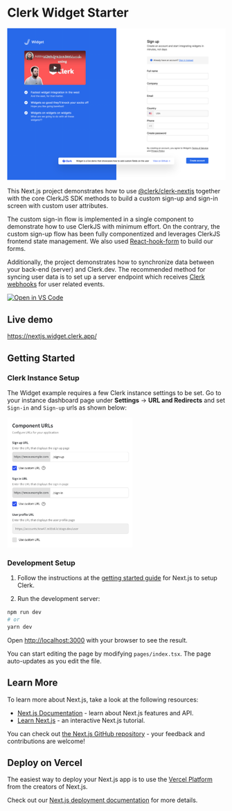 # Clerk Widget Starter

![Preview](../../docs/widget.png)

This Next.js project demonstrates how to use [@clerk/clerk-nextjs](https://docs.clerk.dev/get-started/nextjs?utm_source=github&utm_medium=starters&utm_campaign=widget) together with the core ClerkJS SDK methods to build a custom sign-up and sign-in screen with custom user attributes.

The custom sign-in flow is implemented in a single component to demonstrate how to use ClerkJS with minimum effort. On the contrary, the custom sign-up flow has been fully componentized and leverages ClerkJS frontend state management. We also used [React-hook-form](https://react-hook-form.com) to build our forms.

Additionally, the project demonstrates how to synchronize data between your back-end (server) and Clerk.dev. The recommended method for syncing user data is to set up a server endpoint which receives [Clerk webhooks](https://docs.clerk.dev/reference/webhooks) for user related events.

[![Open in VS Code](https://open.vscode.dev/badges/open-in-vscode.svg)](https://open.vscode.dev/clerkinc/clerk-nextjs-examples)

## Live demo

https://nextjs.widget.clerk.app/

## Getting Started

### Clerk Instance Setup

The Widget example requires a few Clerk instance settings to be set. Go to your instance dashboard page under **Settings** → **URL and Redirects** and set `Sign-in` and `Sign-up` urls as shown below:

<img height="300px" src="../../docs/widget-url-and-redirects-settings.png"/>

### Development Setup

1. Follow the instructions at the [getting started guide](https://docs.clerk.dev/get-started/nextjs?utm_source=github&utm_medium=starters&utm_campaign=widget) for Next.js to setup Clerk.

2. Run the development server:

```bash
npm run dev
# or
yarn dev
```

Open [http://localhost:3000](http://localhost:3000) with your browser to see the result.

You can start editing the page by modifying `pages/index.tsx`. The page auto-updates as you edit the file.

## Learn More

To learn more about Next.js, take a look at the following resources:

- [Next.js Documentation](https://nextjs.org/docs) - learn about Next.js features and API.
- [Learn Next.js](https://nextjs.org/learn) - an interactive Next.js tutorial.

You can check out [the Next.js GitHub repository](https://github.com/vercel/next.js/) - your feedback and contributions are welcome!

## Deploy on Vercel

The easiest way to deploy your Next.js app is to use the [Vercel Platform](https://vercel.com/new?utm_medium=default-template&filter=next.js&utm_source=create-next-app&utm_campaign=create-next-app-readme) from the creators of Next.js.

Check out our [Next.js deployment documentation](https://nextjs.org/docs/deployment) for more details.
